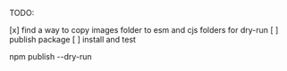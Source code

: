 TODO:

[x] find a way to copy images folder to esm and cjs folders for dry-run
[ ] publish package
[ ] install and test

npm publish --dry-run